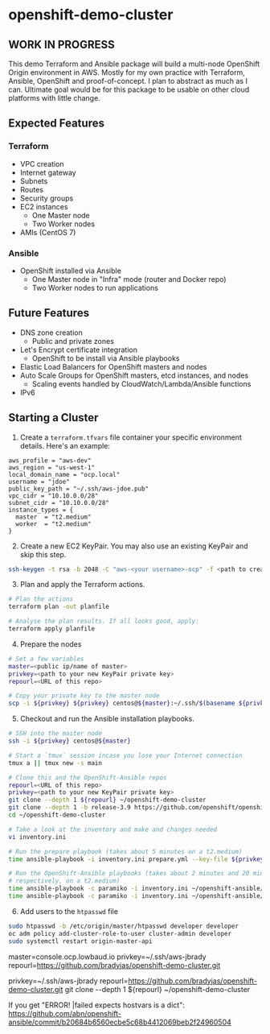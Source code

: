 # openshift-demo-cluster

## **WORK IN PROGRESS**

This demo Terraform and Ansible package will build a multi-node OpenShift
Origin environment in AWS. Mostly for my own practice with Terraform, Ansible,
OpenShift and proof-of-concept. I plan to abstract as much as I can. Ultimate
goal would be for this package to be usable on other cloud platforms with
little change.


## Expected Features

### Terraform
- VPC creation
- Internet gateway
- Subnets
- Routes
- Security groups
- EC2 instances
  - One Master node
  - Two Worker nodes
- AMIs (CentOS 7)

### Ansible
- OpenShift installed via Ansible
  - One Master node in "Infra" mode (router and Docker repo)
  - Two Worker nodes to run applications


## Future Features
- DNS zone creation
  - Public and private zones
- Let's Encrypt certificate integration
  - OpenShift to be install via Ansible playbooks
- Elastic Load Balancers for OpenShift masters and nodes
- Auto Scale Groups for OpenShift masters, etcd instances, and nodes
  - Scaling events handled by CloudWatch/Lambda/Ansible functions
- IPv6


## Starting a Cluster

1. Create a `terraform.tfvars` file container your specific environment
   details. Here's an example:

```
aws_profile = "aws-dev"
aws_region = "us-west-1"
local_domain_name = "ocp.local"
username = "jdoe"
public_key_path = "~/.ssh/aws-jdoe.pub"
vpc_cidr = "10.10.0.0/28"
subnet_cidr = "10.10.0.0/28"
instance_types = {
  master  = "t2.medium"
  worker  = "t2.medium"
}
```

2. Create a new EC2 KeyPair. You may also use an existing KeyPair and skip this
   step.

```bash
ssh-keygen -t rsa -b 2048 -C "aws-<your username>-ocp" -f <path to create private key>
```

3. Plan and apply the Terraform actions.

```bash
# Plan the actions
terraform plan -out planfile

# Analyse the plan results. If all looks good, apply:
terraform apply planfile
```

4. Prepare the nodes

```bash
# Set a few variables
master=<public ip/name of master>
privkey=<path to your new KeyPair private key>
repourl=<URL of this repo>

# Copy your private key to the master node
scp -i ${privkey} ${privkey} centos@${master}:~/.ssh/$(basename ${privkey})
```

5. Checkout and run the Ansible installation playbooks.

```bash
# SSH into the master node
ssh -i ${privkey} centos@${master}

# Start a `tmux` session incase you lose your Internet connection
tmux a || tmux new -s main

# Clone this and the OpenShift-Ansible repos
repourl=<URL of this repo>
privkey=<path to your new KeyPair private key>
git clone --depth 1 ${repourl} ~/openshift-demo-cluster
git clone --depth 1 -b release-3.9 https://github.com/openshift/openshift-ansible.git ~/openshift-ansible
cd ~/openshift-demo-cluster

# Take a look at the inventory and make and changes needed
vi inventory.ini

# Run the prepare playbook (takes about 5 minutes on a t2.medium)
time ansible-playbook -i inventory.ini prepare.yml --key-file ${privkey}

# Run the OpenShift-Ansible playbooks (takes about 2 minutes and 20 minutes,
# respectively, on a t2.medium)
time ansible-playbook -c paramiko -i inventory.ini ~/openshift-ansible/playbooks/prerequisites.yml --key-file ${privkey}
time ansible-playbook -c paramiko -i inventory.ini ~/openshift-ansible/playbooks/deploy_cluster.yml --key-file ${privkey}
```

6. Add users to the `htpasswd` file

```bash
sudo htpasswd -b /etc/origin/master/htpasswd developer developer
oc adm policy add-cluster-role-to-user cluster-admin developer
sudo systemctl restart origin-master-api
```

master=console.ocp.lowbaud.io
privkey=~/.ssh/aws-jbrady
repourl=https://github.com/bradyjas/openshift-demo-cluster.git


privkey=~/.ssh/aws-jbrady
repourl=https://github.com/bradyjas/openshift-demo-cluster.git
git clone --depth 1 ${repourl} ~/openshift-demo-cluster

If you get "ERROR! |failed expects hostvars is a dict":
https://github.com/abn/openshift-ansible/commit/b20684b6560ecbe5c68b4412069beb2f24960504